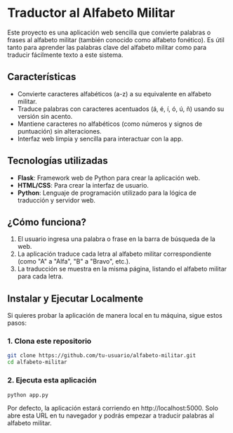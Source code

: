# Traductor al Alfabeto Militar

Este proyecto es una aplicación web sencilla que convierte palabras o frases al alfabeto militar (también conocido como alfabeto fonético). Es útil tanto para aprender las palabras clave del alfabeto militar como para traducir fácilmente texto a este sistema.

## Características

- Convierte caracteres alfabéticos (a-z) a su equivalente en alfabeto militar.
- Traduce palabras con caracteres acentuados (á, é, í, ó, ú, ñ) usando su versión sin acento.
- Mantiene caracteres no alfabéticos (como números y signos de puntuación) sin alteraciones.
- Interfaz web limpia y sencilla para interactuar con la app.

## Tecnologías utilizadas

- **Flask**: Framework web de Python para crear la aplicación web.
- **HTML/CSS**: Para crear la interfaz de usuario.
- **Python**: Lenguaje de programación utilizado para la lógica de traducción y servidor web.

## ¿Cómo funciona?

1. El usuario ingresa una palabra o frase en la barra de búsqueda de la web.
2. La aplicación traduce cada letra al alfabeto militar correspondiente (como "A" a "Alfa", "B" a "Bravo", etc.).
3. La traducción se muestra en la misma página, listando el alfabeto militar para cada letra.

## Instalar y Ejecutar Localmente

Si quieres probar la aplicación de manera local en tu máquina, sigue estos pasos:

### 1. Clona este repositorio

```bash
git clone https://github.com/tu-usuario/alfabeto-militar.git
cd alfabeto-militar
```

### 2. Ejecuta esta aplicación

```bash
python app.py
```

Por defecto, la aplicación estará corriendo en http://localhost:5000. Solo abre esta URL en tu navegador y podrás empezar a traducir palabras al alfabeto militar.
